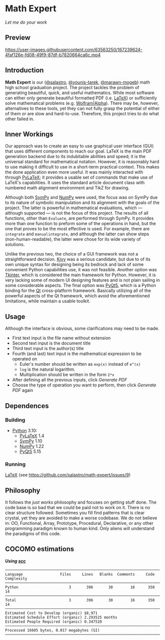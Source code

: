 <!-- vim:set et sw=4 ts=4 tw=72: -->
# Math Expert
*Let me do your work*

## Preview

https://user-images.githubusercontent.com/63563250/167239624-4faf126e-fd08-49f9-87df-b7820664ca6c.mp4

## Introduction

**Math Expert** is our ([@salastro](https://github.com/salastro), [@younis-tarek](https://github.com/younis-tarek),
[@marawn-mogeb](https://github.com/marawan-mogeb)) math high school
graduation project. The project tackles the problem of generating
beautiful, quick, and useful mathematics. While most software can either
only generate beautiful formatted PDF (i.e. [LaTeX](https://www.latex-project.org/))
or sufficiently solve mathematical problems (e.g. [Wolfram|Alpha](https://wolframalpha.com/)).
There may be, however, alternatives to these tools, yet they can not
fully grasp the potential of either of them or are slow and hard-to-use.
Therefore, this project tries to do what other failed in.

## Inner Workings

Our approach was to create an easy to use graphical user interface (GUI)
that uses different components to reach our goal. LaTeX is the main PDF
generation backend due to its indubitable abilities and speed; it is the
universal standard for mathematical notation. However, it is reasonably
hard to use making it difficult to use in a short-term practical
context. This makes the done application even more useful. It was mainly
interacted with through [PyLaTeX](https://jeltef.github.io/PyLaTeX/); it
provides a usable set of commands that make use of LaTeX's capabilities.
It uses the standard article document class with numbered math alignment
environment and TikZ for drawing.

Although both [SymPy](https://www.sympy.org/) and [NumPy](https://numpy.org/)
were used, the focus was on SymPy due to its nature of symbolic
manipulation and its alignment with the goals of the project. The latter
is powerful in mathematical evaluations, which — although supported — is
not the focus of this project. The results of all functions, other than
`Evaluate`, are performed through SymPy. It provides more than one
function to preform some of the operations in hand, but the one that
proves to be the most effective is used. For example, there are
`integrate` and `manualintegrate`, and although the latter can show
steps (non-human-readable), the latter were chose for its wide variety
of solutions.

Unlike the previous two, the choice of a GUI framework was not a
straightforward decision. [Kivy](https://kivy.org/) was a serious
candidate, but due to of its own unique syntax for designing being its
bedrock and lack of some convenient Python capabilities use, it was not
feasible. Another option was [Tkinter](https://docs.python.org/3/library/tkinter.html),
which is considered the main framework for Python. However, it is very
lacking some of modern UI designing features and is not plain sailing in
some considerable aspects. The final option was [PyQt5](https://www.riverbankcomputing.com/software/pyqt/),
which is a Python binding for the [Qt](https://www.qt.io/)
cross-platform framework. Basically utilizing all of the powerful
aspects of the Qt framework, which avoid the aforementioned
limitations, while maintain a usable toolkit.

## Usage

Although the interface is obvious, some clarifications may need to be
made.
* First text input is the file name without extension
* Second text input is the document title
* Third text input is the author(s) title
* Fourth (and last) text input is the mathematical expression to be
  operated on
    * Euler's number should be written as `exp(x)` instead of `e^(x)`
    * `log` is the natural logarithm.
    * Multiplication should be written in the form `2*x`
* After defining all the previous inputs, click *Generate PDF*
* Choose the type of operation you want to perform, then click *Generate
  PDF* again

## Dependences
### Building
* [Python](https://www.python.org/) 3.10:
    * [PyLaTeX](https://jeltef.github.io/PyLaTeX/) 1.4
    * [SymPy](https://www.sympy.org/) 1.10
    * [NumPy](https://numpy.org/) 1.22
    * [PyQt5](https://www.riverbankcomputing.com/software/pyqt/) 5.15
### Running
[LaTeX](https://www.latex-project.org/) (see https://github.com/salastro/math-expert/issues/9)

## Philosophy

It follows the *just works* philosophy and focuses on getting stuff
done. The code base is so bad that we could be paid not to work on it.
There is no clear structure followed. Sometimes you fill find patterns
that is clear crystal, yet they are avoided to make a worse codebase. We
do not believe in: OO, Functional, Array, Prototype, Procedural,
Declarative, or any other programming paradigm known to human kind. Only
aliens will understand the paradigms of this code.

## COCOMO estimations
***Using [scc](https://github.com/boyter/scc)***
```
───────────────────────────────────────────────────────────────────────────────
Language                 Files     Lines   Blanks  Comments     Code Complexity
───────────────────────────────────────────────────────────────────────────────
Python                       3       396       30        16      350         14
───────────────────────────────────────────────────────────────────────────────
Total                        3       396       30        16      350         14
───────────────────────────────────────────────────────────────────────────────
Estimated Cost to Develop (organic) $8,971
Estimated Schedule Effort (organic) 2.293525 months
Estimated People Required (organic) 0.347520
───────────────────────────────────────────────────────────────────────────────
Processed 16605 bytes, 0.017 megabytes (SI)
───────────────────────────────────────────────────────────────────────────────

```
